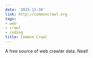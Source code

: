 ```yaml
---
date: '2015-11-30'
link: http://commoncrawl.org
tags:
- web
- crawl
- coding
title: Common Crawl
---
```


A free source of web crawler data. Neat!
